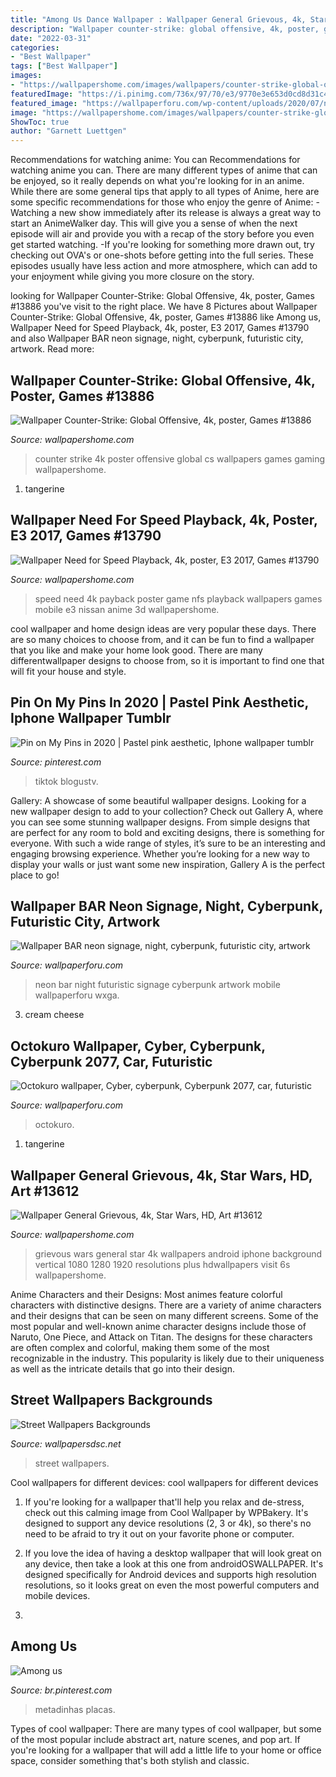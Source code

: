 ```yaml
---
title: "Among Us Dance Wallpaper : Wallpaper General Grievous, 4k, Star Wars, Hd, Art #13612"
description: "Wallpaper counter-strike: global offensive, 4k, poster, games #13886"
date: "2022-03-31"
categories:
- "Best Wallpaper"
tags: ["Best Wallpaper"]
images:
- "https://wallpapershome.com/images/wallpapers/counter-strike-global-offensive-1080x1920-4k-poster-13886.jpg"
featuredImage: "https://i.pinimg.com/736x/97/70/e3/9770e3e653d0cd8d31c45c4b6d7bddc2.jpg"
featured_image: "https://wallpaperforu.com/wp-content/uploads/2020/07/neon-wallpaper-200702141100421440x2560.jpg"
image: "https://wallpapershome.com/images/wallpapers/counter-strike-global-offensive-1080x1920-4k-poster-13886.jpg"
ShowToc: true
author: "Garnett Luettgen"
---
```



Recommendations for watching anime: You can
Recommendations for watching anime you can. There are many different types of anime that can be enjoyed, so it really depends on what you're looking for in an anime. While there are some general tips that apply to all types of Anime, here are some specific recommendations for those who enjoy the genre of Anime: 
-Watching a new show immediately after its release is always a great way to start an AnimeWalker day. This will give you a sense of when the next episode will air and provide you with a recap of the story before you even get started watching. 
-If you're looking for something more drawn out, try checking out OVA's or one-shots before getting into the full series. These episodes usually have less action and more atmosphere, which can add to your enjoyment while giving you more closure on the story.

	

		
looking for Wallpaper Counter-Strike: Global Offensive, 4k, poster, Games #13886 you've visit to the right place. We have 8 Pictures about Wallpaper Counter-Strike: Global Offensive, 4k, poster, Games #13886 like Among us, Wallpaper Need for Speed Playback, 4k, poster, E3 2017, Games #13790 and also Wallpaper BAR neon signage, night, cyberpunk, futuristic city, artwork. Read more:
		
    
## Wallpaper Counter-Strike: Global Offensive, 4k, Poster, Games #13886

<img loading=lazy src="https://wallpapershome.com/images/wallpapers/counter-strike-global-offensive-1080x1920-4k-poster-13886.jpg" onerror="this.onerror=null;this.src='https://tse1.mm.bing.net/th?id=OIP.tEawd0aazx9SNPkRXf1RUgHaNK&amp;pid=15.1';" alt="Wallpaper Counter-Strike: Global Offensive, 4k, poster, Games #13886">

_Source: wallpapershome.com_

>counter strike 4k poster offensive global cs wallpapers games gaming wallpapershome. 

	

1. tangerine 

    
## Wallpaper Need For Speed Playback, 4k, Poster, E3 2017, Games #13790

<img loading=lazy src="https://wallpapershome.com/images/wallpapers/need-for-speed-playback-2160x3840-4k-poster-e3-2017-13790.jpg" onerror="this.onerror=null;this.src='https://tse2.mm.bing.net/th?id=OIP.jJ61BvoGzbIXjSxTYlmCjQHaNK&amp;pid=15.1';" alt="Wallpaper Need for Speed Playback, 4k, poster, E3 2017, Games #13790">

_Source: wallpapershome.com_

>speed need 4k payback poster game nfs playback wallpapers games mobile e3 nissan anime 3d wallpapershome. 

	

cool wallpaper and home design ideas are very popular these days. There are so many choices to choose from, and it can be fun to find a wallpaper that you like and make your home look good. There are many differentwallpaper designs to choose from, so it is important to find one that will fit your house and style.

    
## Pin On My Pins In 2020 | Pastel Pink Aesthetic, Iphone Wallpaper Tumblr

<img loading=lazy src="https://i.pinimg.com/736x/97/70/e3/9770e3e653d0cd8d31c45c4b6d7bddc2.jpg" onerror="this.onerror=null;this.src='https://tse1.mm.bing.net/th?id=OIP.59ufam55e9HaOQoCGGRSNwHaNK&amp;pid=15.1';" alt="Pin on My Pins in 2020 | Pastel pink aesthetic, Iphone wallpaper tumblr">

_Source: pinterest.com_

>tiktok blogustv. 

	

Gallery: A showcase of some beautiful wallpaper designs.
Looking for a new wallpaper design to add to your collection? Check out Gallery A, where you can see some stunning wallpaper designs. From simple designs that are perfect for any room to bold and exciting designs, there is something for everyone. With such a wide range of styles, it’s sure to be an interesting and engaging browsing experience. Whether you’re looking for a new way to display your walls or just want some new inspiration, Gallery A is the perfect place to go!





	
	
    
## Wallpaper BAR Neon Signage, Night, Cyberpunk, Futuristic City, Artwork

<img loading=lazy src="https://wallpaperforu.com/wp-content/uploads/2020/07/neon-wallpaper-200702141100421440x2560.jpg" onerror="this.onerror=null;this.src='https://tse3.mm.bing.net/th?id=OIP.V_zsYA4sPUZAokOPPy5V9QHaNK&amp;pid=15.1';" alt="Wallpaper BAR neon signage, night, cyberpunk, futuristic city, artwork">

_Source: wallpaperforu.com_

>neon bar night futuristic signage cyberpunk artwork mobile wallpaperforu wxga. 

	

3. cream cheese 

    
## Octokuro Wallpaper, Cyber, Cyberpunk, Cyberpunk 2077, Car, Futuristic

<img loading=lazy src="https://wallpaperforu.com/wp-content/uploads/2021/01/cyberpunk-wallpaper-210105001640411920x1080.jpg" onerror="this.onerror=null;this.src='https://tse4.mm.bing.net/th?id=OIP.Eq9aHWKTZlK6REg3uI1FOgHaEK&amp;pid=15.1';" alt="Octokuro wallpaper, Cyber, cyberpunk, Cyberpunk 2077, car, futuristic">

_Source: wallpaperforu.com_

>octokuro. 

	

1. tangerine 

    
## Wallpaper General Grievous, 4k, Star Wars, HD, Art #13612

<img loading=lazy src="https://wallpapershome.com/images/wallpapers/general-grievous-720x1280-4k-star-wars-hd-13612.jpg" onerror="this.onerror=null;this.src='https://tse3.mm.bing.net/th?id=OIP.YyYCnlCbfYfRbPaHnOtLjwHaNK&amp;pid=15.1';" alt="Wallpaper General Grievous, 4k, Star Wars, HD, Art #13612">

_Source: wallpapershome.com_

>grievous wars general star 4k wallpapers android iphone background vertical 1080 1280 1920 resolutions plus hdwallpapers visit 6s wallpapershome. 

	

Anime Characters and their Designs: Most animes feature colorful characters with distinctive designs.
There are a variety of anime characters and their designs that can be seen on many different screens. Some of the most popular and well-known anime character designs include those of Naruto, One Piece, and Attack on Titan. The designs for these characters are often complex and colorful, making them some of the most recognizable in the industry. This popularity is likely due to their uniqueness as well as the intricate details that go into their design.

    
## Street Wallpapers Backgrounds

<img loading=lazy src="http://wallpapersdsc.net/wp-content/uploads/2017/04/Street-High-Definition-Wallpapers-.jpg" onerror="this.onerror=null;this.src='https://tse3.mm.bing.net/th?id=OIP.Z498O5HSCN1T7ZJ9i5UO6wHaE8&amp;pid=15.1';" alt="Street Wallpapers Backgrounds">

_Source: wallpapersdsc.net_

>street wallpapers. 

	

Cool wallpapers for different devices:
cool wallpapers for different devices 

1. If you're looking for a wallpaper that'll help you relax and de-stress, check out this calming image from Cool Wallpaper by WPBakery. It's designed to support any device resolutions (2, 3 or 4k), so there's no need to be afraid to try it out on your favorite phone or computer.

2. If you love the idea of having a desktop wallpaper that will look great on any device, then take a look at this one from androidOSWALLPAPER. It's designed specifically for Android devices and supports high resolution resolutions, so it looks great on even the most powerful computers and mobile devices.

3.

    
## Among Us

<img loading=lazy src="https://i.pinimg.com/736x/91/bd/2d/91bd2d8c8fb66f21a0838e6daf8461f1.jpg" onerror="this.onerror=null;this.src='https://tse3.mm.bing.net/th?id=OIP.AYzfWd6KHBcr8C0P8X4njAHaNK&amp;pid=15.1';" alt="Among us">

_Source: br.pinterest.com_

>metadinhas placas. 

	

Types of cool wallpaper:
There are many types of cool wallpaper, but some of the most popular include abstract art, nature scenes, and pop art. If you're looking for a wallpaper that will add a little life to your home or office space, consider something that's both stylish and classic.


